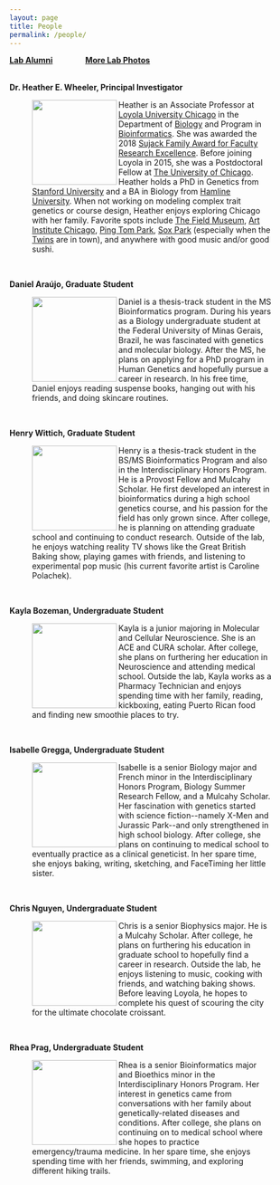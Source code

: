 ```yaml
---
layout: page
title: People
permalink: /people/
---
```

**<a href="{{ site.baseurl }}/alumni">Lab Alumni</a>**
&emsp; &emsp; &emsp;
**<a href="{{ site.baseurl }}/photos">More Lab Photos</a>**
<br>
<br>

**Dr. Heather E. Wheeler, Principal Investigator**


<figure>
    <a href="../images/hew2.jpg">
	<img src="{{ site.baseurl }}/images/hew2.jpg" width="150px" height="150px" align="left"/>
    </a>
<figcaption>
	Heather is an Associate Professor at <a href="http://luc.edu/">Loyola University Chicago</a>  in the Department of <a href="http://luc.edu/biology">Biology</a> and Program in <a href="http://luc.edu/bioinformatics/">Bioinformatics</a>. She was awarded the 2018 <a href="https://www.luc.edu/cas/thesujackawards/">Sujack Family Award for Faculty Research Excellence</a>. Before joining Loyola in 2015, she was a Postdoctoral Fellow at <a href="http://medicine.uchicago.edu/">The University of Chicago</a>. Heather holds a PhD in Genetics from <a href="http://genetics.stanford.edu/">Stanford University</a> and a BA in Biology from <a href="http://www.hamline.edu/cla/biology/">Hamline University</a>. When not working on modeling complex trait genetics or course design, Heather enjoys exploring Chicago with her family. Favorite spots include <a href="http://www.fieldmuseum.org/">The Field Museum</a>, <a href="https://www.artic.edu/">Art Institute Chicago</a>, <a href="https://en.wikipedia.org/wiki/Ping_Tom_Memorial_Park">Ping Tom Park</a>, <a href="https://en.wikipedia.org/wiki/Guaranteed_Rate_Field">Sox Park</a> (especially when the <a href="https://www.mlb.com/twins/?c_id=min">Twins</a> are in town), and anywhere with good music and/or good sushi.
</figcaption>
</figure>
<br>




**Daniel Araújo, Graduate Student**
<figure>
    <a href="../images/daniel.jpg">
        <img src="{{ site.baseurl }}/images/daniel.jpg" width="150px" height="150px" align="left"/>
    </a>
<figcaption>
Daniel is a thesis-track student in the MS Bioinformatics program. During his years as a Biology undergraduate student at the Federal University of Minas Gerais, Brazil, he was fascinated with genetics and molecular biology. After the MS, he plans on applying for a PhD program in Human Genetics and hopefully pursue a career in research. In his free time, Daniel enjoys reading suspense books, hanging out with his friends, and doing skincare routines.
</figcaption>
</figure>  
<br>

**Henry Wittich, Graduate Student**

<figure>
    <a href="../images/henry.jpg">
        <img src="{{ site.baseurl }}/images/henry.jpg" width="150px" height="150px" align="left"/>
    </a>
<figcaption>
Henry is a thesis-track student in the BS/MS Bioinformatics Program and also in the Interdisciplinary Honors Program. He is a Provost Fellow and Mulcahy Scholar. He first developed an interest in bioinformatics during a high school genetics course, and his passion for the field has only grown since. After college, he is planning on attending graduate school and continuing to conduct research. Outside of the lab, he enjoys watching reality TV shows like the Great British Baking show, playing games with friends, and listening to experimental pop music (his current favorite artist is Caroline Polachek).
</figcaption>
</figure>
<br>

**Kayla Bozeman, Undergraduate Student**
<figure>
    <a href="../images/kayla.jpg">
        <img src="{{ site.baseurl }}/images/isabelle.jpg" width="150px" height="150px" align="left"/>
    </a>
<figcaption>
Kayla is a junior majoring in Molecular and Cellular Neuroscience. She is an ACE and CURA scholar. After college, she plans on furthering her education in Neuroscience and attending medical school. Outside the lab, Kayla works as a Pharmacy Technician and enjoys spending time with her family, reading, kickboxing, eating Puerto Rican food and finding new smoothie places to try.
</figcaption>
</figure>
<br>

**Isabelle Gregga, Undergraduate Student**

<figure>
    <a href="../images/isabelle.jpg">
        <img src="{{ site.baseurl }}/images/isabelle.jpg" width="150px" height="150px" align="left"/>
    </a>
<figcaption>
Isabelle is a senior Biology major and French minor in the Interdisciplinary Honors Program, Biology Summer Research Fellow, and a Mulcahy Scholar.  Her fascination with genetics started with science fiction--namely X-Men and Jurassic Park--and only strengthened in high school biology.  After college, she plans on continuing to medical school to eventually practice as a clinical geneticist.  In her spare time, she enjoys baking, writing, sketching, and FaceTiming her little sister.
</figcaption>
</figure>
<br>


**Chris Nguyen, Undergraduate Student**

<figure>
    <a href="../images/chris.jpg">
        <img src="{{ site.baseurl }}/images/chris.jpg" width="150px" height="150px" align="left"/>
    </a>
<figcaption>
Chris is a senior Biophysics major. He is a Mulcahy Scholar. After college, he plans on furthering his education in graduate school to hopefully find a career in research. Outside the lab, he enjoys listening to music, cooking with friends, and watching baking shows. Before leaving Loyola, he hopes to complete his quest of scouring the city for the ultimate chocolate croissant.
</figcaption>
</figure>
<br>

**Rhea Prag, Undergraduate Student**

<figure>
    <a href="../images/rhea.jpg">
        <img src="{{ site.baseurl }}/images/rhea.jpg" width="150px" height="150px" align="left"/>
    </a>
<figcaption>
Rhea is a senior Bioinformatics major and Bioethics minor in the Interdisciplinary Honors Program. Her interest in genetics came from conversations with her family about genetically-related diseases and conditions. After college, she plans on continuing on to medical school where she hopes to practice emergency/trauma medicine. In her spare time, she enjoys spending time with her friends, swimming, and exploring different hiking trails.
</figcaption>
</figure>
<br>




